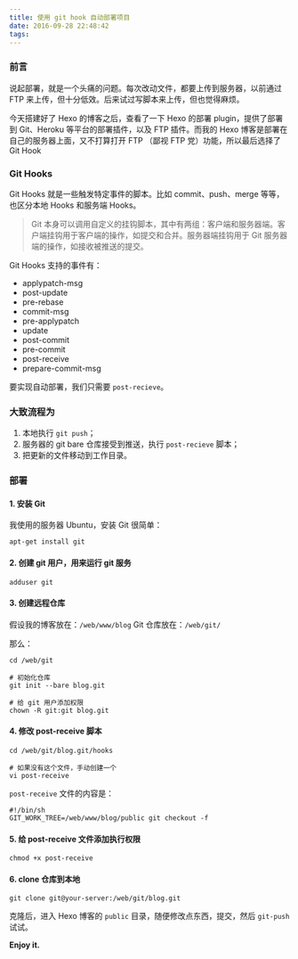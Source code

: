 ```yaml
---
title: 使用 git hook 自动部署项目
date: 2016-09-28 22:48:42
tags:
---
```


### 前言

说起部署，就是一个头痛的问题。每次改动文件，都要上传到服务器，以前通过 FTP 来上传，但十分低效。后来试过写脚本来上传，但也觉得麻烦。

今天搭建好了 Hexo 的博客之后，查看了一下 Hexo 的部署 plugin，提供了部署到 Git、Heroku 等平台的部署插件，以及 FTP 插件。而我的 Hexo 博客是部署在自己的服务器上面，又不打算打开 FTP （鄙视 FTP 党）功能，所以最后选择了 Git Hook

### Git Hooks

Git Hooks 就是一些触发特定事件的脚本。比如 commit、push、merge 等等，也区分本地 Hooks 和服务端 Hooks。

> Git 本身可以调用自定义的挂钩脚本，其中有两组：客户端和服务器端。客户端挂钩用于客户端的操作，如提交和合并。服务器端挂钩用于 Git 服务器端的操作，如接收被推送的提交。

<!-- more -->

Git Hooks 支持的事件有：

- applypatch-msg
- post-update
- pre-rebase
- commit-msg
- pre-applypatch
- update
- post-commit
- pre-commit
- post-receive
- prepare-commit-msg

要实现自动部署，我们只需要 `post-recieve`。

### 大致流程为
1. 本地执行 `git push`；
2. 服务器的 git bare 仓库接受到推送，执行 `post-recieve` 脚本；
3. 把更新的文件移动到工作目录。

### 部署

#### 1. 安装 Git
我使用的服务器 Ubuntu，安装 Git 很简单：

```
apt-get install git
```

#### 2. 创建 git 用户，用来运行 git 服务
```
adduser git
```

#### 3. 创建远程仓库

假设我的博客放在：`/web/www/blog`
Git 仓库放在：`/web/git/`

那么：

```
cd /web/git

# 初始化仓库
git init --bare blog.git

# 给 git 用户添加权限
chown -R git:git blog.git
```

#### 4. 修改 post-receive 脚本

```
cd /web/git/blog.git/hooks

# 如果没有这个文件，手动创建一个
vi post-receive
```

`post-receive` 文件的内容是：

```
#!/bin/sh
GIT_WORK_TREE=/web/www/blog/public git checkout -f
```

#### 5. 给 post-receive 文件添加执行权限

```
chmod +x post-receive
```

#### 6. clone 仓库到本地

```
git clone git@your-server:/web/git/blog.git
```

克隆后，进入 Hexo 博客的 `public` 目录，随便修改点东西，提交，然后 `git-push` 试试。

**Enjoy it.**







